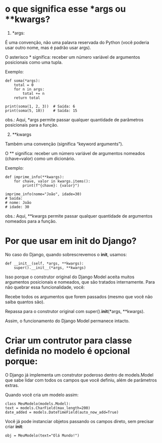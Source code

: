 # o que significa esse *args ou **kwargs?

1. *args:

É uma convenção, não uma palavra reservada do Python (você poderia usar outro nome, mas é padrão usar args).

O asterisco * significa: receber um número variável de argumentos posicionais como uma tupla.

Exemplo:

    def soma(*args):
        total = 0
        for n in args:
            total += n
        return total

    print(soma(1, 2, 3))  # Saída: 6
    print(soma(5, 10))    # Saída: 15

obs.: Aqui, *args permite passar qualquer quantidade de parâmetros posicionais para a função.


2. **kwargs

Também uma convenção (significa “keyword arguments”).

O ** significa: receber um número variável de argumentos nomeados (chave=valor) como um dicionário.

Exemplo:

    def imprime_info(**kwargs):
        for chave, valor in kwargs.items():
            print(f"{chave}: {valor}")

    imprime_info(nome="João", idade=30)
    # Saída:
    # nome: João
    # idade: 30

obs.: Aqui, **kwargs permite passar qualquer quantidade de argumentos nomeados para a função.

# Por que usar em __init__ do Django?

No caso do Django, quando sobrescrevemos o __init__, usamos:

    def __init__(self, *args, **kwargs):
        super().__init__(*args, **kwargs)

Isso porque o construtor original do Django Model aceita muitos argumentos posicionais e nomeados, que são tratados internamente. Para não quebrar essa funcionalidade, você:

Recebe todos os argumentos que forem passados (mesmo que você não saiba quantos são).

Repassa para o construtor original com super().__init__(*args, **kwargs).

Assim, o funcionamento do Django Model permanece intacto.


# Criar um contrutor para classe definida no modelo é opcional porque:

O Django já implementa um construtor poderoso dentro de models.Model que sabe lidar com todos os campos que você definiu, além de parâmetros extras.

Quando você cria um modelo assim:

    class MeuModelo(models.Model):
    text = models.CharField(max_length=200)
    date_added = models.DateTimeField(auto_now_add=True)

Você já pode instanciar objetos passando os campos direto, sem precisar criar __init__:

    obj = MeuModelo(text="Olá Mundo!")
